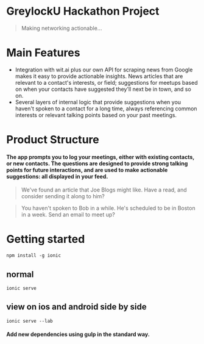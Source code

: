 # GreylockU Hackathon Project

> Making networking actionable...

# Main Features

- Integration with wit.ai plus our own API for scraping news from Google makes it easy to provide actionable insights. News articles that are relevant to a contact's interests, or field; suggestions for meetups based on when your contacts have suggested they'll next be in town, and so on. 
- Several layers of internal logic that provide suggestions when you haven't spoken to a contact for a long time, always referencing common interests or relevant talking points based on your past meetings.

# Product Structure

#### The app prompts you to log your meetings, either with existing contacts, or new contacts. The questions are designed to provide strong talking points for future interactions, and are used to make actionable suggestions: all displayed in your feed.

> We've found an article that Joe Blogs might like. Have a read, and consider sending it along to him?

> You haven't spoken to Bob in a while. He's scheduled to be in Boston in a week. Send an email to meet up? 

# Getting started

```npm install -g ionic```
## normal
```ionic serve```
## view on ios and android side by side
```ionic serve --lab```

#### Add new dependencies using gulp in the standard way.